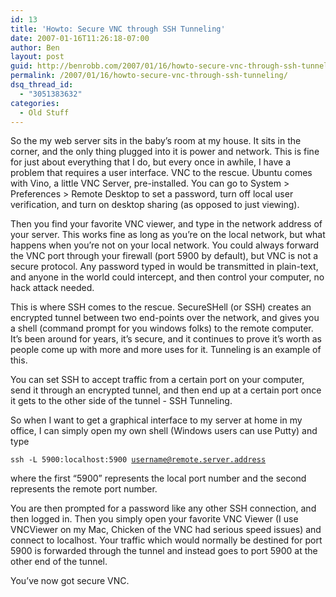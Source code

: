 ```yaml
---
id: 13
title: 'Howto: Secure VNC through SSH Tunneling'
date: 2007-01-16T11:26:18-07:00
author: Ben
layout: post
guid: http://benrobb.com/2007/01/16/howto-secure-vnc-through-ssh-tunneling/
permalink: /2007/01/16/howto-secure-vnc-through-ssh-tunneling/
dsq_thread_id:
  - "3051383632"
categories:
  - Old Stuff
---
```

So the my web server sits in the baby’s room at my house. It sits in the corner, and the only thing plugged into it is power and network. This is fine for just about everything that I do, but every once in awhile, I have a problem that requires a user interface. VNC to the rescue. Ubuntu comes with Vino, a little VNC Server, pre-installed. You can go to System &gt; Preferences &gt; Remote Desktop to set a password, turn off local user verification, and turn on desktop sharing (as opposed to just viewing).

Then you find your favorite VNC viewer, and type in the network address of your server. This works fine as long as you’re on the local network, but what happens when you’re not on your local network. You could always forward the VNC port through your firewall (port 5900 by default), but VNC is not a secure protocol. Any password typed in would be transmitted in plain-text, and anyone in the world could intercept, and then control your computer, no hack attack needed.

This is where SSH comes to the rescue. SecureSHell (or SSH) creates an encrypted tunnel between two end-points over the network, and gives you a shell (command prompt for you windows folks) to the remote computer. It’s been around for years, it’s secure, and it continues to prove it’s worth as people come up with more and more uses for it. Tunneling is an example of this.

You can set SSH to accept traffic from a certain port on your computer, send it through an encrypted tunnel, and then end up at a certain port once it gets to the other side of the tunnel - SSH Tunneling.

So when I want to get a graphical interface to my server at home in my office, I can simply open my own shell (Windows users can use Putty) and type

<code>ssh -L 5900:localhost:5900 username@remote.server.address</code>

where the first “5900” represents the local port number and the second represents the remote port number.

You are then prompted for a password like any other SSH connection, and then logged in. Then you simply open your favorite VNC Viewer (I use VNCViewer on my Mac, Chicken of the VNC had serious speed issues) and connect to localhost. Your traffic which would normally be destined for port 5900 is forwarded through the tunnel and instead goes to port 5900 at the other end of the tunnel.

You’ve now got secure VNC.